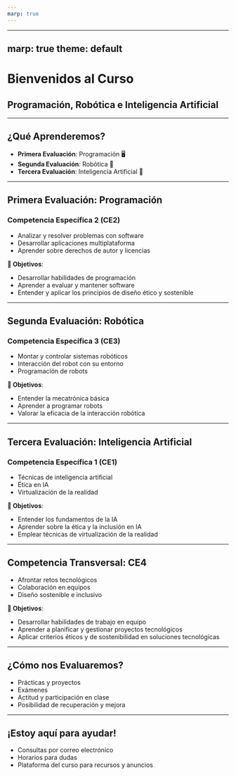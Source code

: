 ```yaml
---
marp: true
---
```


---
marp: true
theme: default
---

# Bienvenidos al Curso
## Programación, Robótica e Inteligencia Artificial

---

## ¿Qué Aprenderemos?

- **Primera Evaluación**: Programación 🖥️
- **Segunda Evaluación**: Robótica 🤖
- **Tercera Evaluación**: Inteligencia Artificial 🧠

---

## Primera Evaluación: Programación

### Competencia Específica 2 (CE2)

- Analizar y resolver problemas con software
- Desarrollar aplicaciones multiplataforma
- Aprender sobre derechos de autor y licencias

**🎯 Objetivos**: 

- Desarrollar habilidades de programación
- Aprender a evaluar y mantener software
- Entender y aplicar los principios de diseño ético y sostenible

---

## Segunda Evaluación: Robótica

### Competencia Específica 3 (CE3)

- Montar y controlar sistemas robóticos
- Interacción del robot con su entorno
- Programación de robots

**🎯 Objetivos**: 

- Entender la mecatrónica básica
- Aprender a programar robots
- Valorar la eficacia de la interacción robótica

---

## Tercera Evaluación: Inteligencia Artificial

### Competencia Específica 1 (CE1)

- Técnicas de inteligencia artificial
- Ética en IA
- Virtualización de la realidad

**🎯 Objetivos**: 

- Entender los fundamentos de la IA
- Aprender sobre la ética y la inclusión en IA
- Emplear técnicas de virtualización de la realidad

---

## Competencia Transversal: CE4

- Afrontar retos tecnológicos
- Colaboración en equipos
- Diseño sostenible e inclusivo

**🎯 Objetivos**:

- Desarrollar habilidades de trabajo en equipo
- Aprender a planificar y gestionar proyectos tecnológicos
- Aplicar criterios éticos y de sostenibilidad en soluciones tecnológicas

---

## ¿Cómo nos Evaluaremos?

- Prácticas y proyectos
- Exámenes
- Actitud y participación en clase
- Posibilidad de recuperación y mejora

---

## ¡Estoy aquí para ayudar!

- Consultas por correo electrónico
- Horarios para dudas
- Plataforma del curso para recursos y anuncios